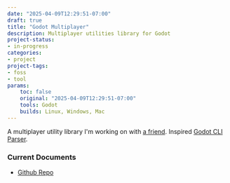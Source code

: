 ```yaml
---
date: "2025-04-09T12:29:51-07:00"
draft: true
title: "Godot Multiplayer"
description: Multiplayer utilities library for Godot
project-status:
- in-progress
categories:
- project
project-tags:
- foss
- tool
params:
    toc: false
    original: "2025-04-09T12:29:51-07:00"
    tools: Godot
    builds: Linux, Windows, Mac
---
```


A multiplayer utility library I'm working on with [a friend](https://theblipbloop.github.io/). Inspired [Godot CLI Parser](/projects/godot-cli-parser).

### Current Documents

- [Github Repo](https://github.com/TheBlipBloop/godot-multiplayer)
